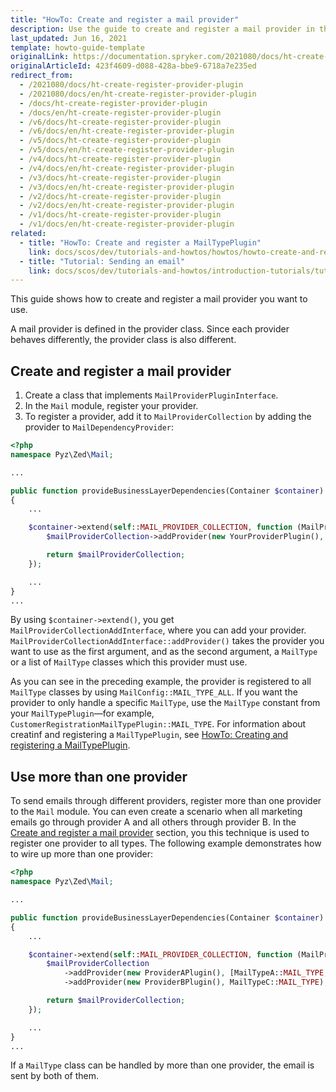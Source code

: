```yaml
---
title: "HowTo: Create and register a mail provider"
description: Use the guide to create and register a mail provider in the Mail module.
last_updated: Jun 16, 2021
template: howto-guide-template
originalLink: https://documentation.spryker.com/2021080/docs/ht-create-register-provider-plugin
originalArticleId: 423f4609-d088-428a-bbe9-6718a7e235ed
redirect_from:
  - /2021080/docs/ht-create-register-provider-plugin
  - /2021080/docs/en/ht-create-register-provider-plugin
  - /docs/ht-create-register-provider-plugin
  - /docs/en/ht-create-register-provider-plugin
  - /v6/docs/ht-create-register-provider-plugin
  - /v6/docs/en/ht-create-register-provider-plugin
  - /v5/docs/ht-create-register-provider-plugin
  - /v5/docs/en/ht-create-register-provider-plugin
  - /v4/docs/ht-create-register-provider-plugin
  - /v4/docs/en/ht-create-register-provider-plugin
  - /v3/docs/ht-create-register-provider-plugin
  - /v3/docs/en/ht-create-register-provider-plugin
  - /v2/docs/ht-create-register-provider-plugin
  - /v2/docs/en/ht-create-register-provider-plugin
  - /v1/docs/ht-create-register-provider-plugin
  - /v1/docs/en/ht-create-register-provider-plugin
related:
  - title: "HowTo: Create and register a MailTypePlugin"
    link: docs/scos/dev/tutorials-and-howtos/howtos/howto-create-and-register-a-mailtypeplugin.html
  - title: "Tutorial: Sending an email"
    link: docs/scos/dev/tutorials-and-howtos/introduction-tutorials/tutorial-sending-an-email.html
---
```


This guide shows how to create and register a mail provider you want to use.

A mail provider is defined in the provider class. Since each provider behaves differently, the provider class is also different.

## Create and register a mail provider

1. Create a class that implements `MailProviderPluginInterface`.
2. In the `Mail` module, register your provider.
2. To register a provider, add it to `MailProviderCollection` by adding the provider to `MailDependencyProvider`:

```php
<?php
namespace Pyz\Zed\Mail;

...

public function provideBusinessLayerDependencies(Container $container)
{
    ...

    $container->extend(self::MAIL_PROVIDER_COLLECTION, function (MailProviderCollectionAddInterface $mailProviderCollection) {
        $mailProviderCollection->addProvider(new YourProviderPlugin(), MailConfig::MAIL_TYPE_ALL);

        return $mailProviderCollection;
    });

    ...
}
...
```

By using `$container->extend()`, you get `MailProviderCollectionAddInterface`, where you can add your provider. `MailProviderCollectionAddInterface::addProvider()` takes the provider you want to use as the first argument, and as the second argument, a `MailType` or a list of `MailType` classes which this provider must use.

As you can see in the preceding example, the provider is registered to all `MailType` classes by using `MailConfig::MAIL_TYPE_ALL`. If you want the provider to only handle a specific `MailType`, use the `MailType` constant from your `MailTypePlugin`—for example, `CustomerRegistrationMailTypePlugin::MAIL_TYPE`. For information about creatinf and registering a `MailTypePlugin`, see [HowTo: Creating and registering a MailTypePlugin](/docs/scos/dev/tutorials-and-howtos/howtos/howto-create-and-register-a-mailtypeplugin.html).

## Use more than one provider

To send emails through different providers, register more than one provider to the `Mail` module. You can even create a scenario when all marketing emails go through provider A and all others through provider B. In the  [Create and register a mail provider](create-and-register-a-mail-provider) section, you this technique is used to register one provider to all types. The following example demonstrates how to wire up more than one provider:

```php
<?php
namespace Pyz\Zed\Mail;

...

public function provideBusinessLayerDependencies(Container $container)
{
    ...

    $container->extend(self::MAIL_PROVIDER_COLLECTION, function (MailProviderCollectionAddInterface $mailProviderCollection) {
        $mailProviderCollection
            ->addProvider(new ProviderAPlugin(), [MailTypeA::MAIL_TYPE, MailTypeB::MAIL_TYPE])
            ->addProvider(new ProviderBPlugin(), MailTypeC::MAIL_TYPE);

        return $mailProviderCollection;
    });

    ...
}
...
```

If a `MailType` class can be handled by more than one provider, the email is sent by both of them.
